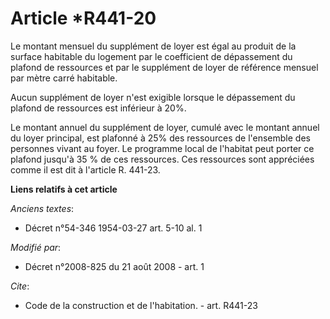 # Article *R441-20

Le montant mensuel du supplément de loyer est égal au produit de la surface habitable du logement par le coefficient de
dépassement du plafond de ressources et par le supplément de loyer de référence mensuel par mètre carré habitable. 

Aucun supplément de loyer n'est exigible lorsque le dépassement du plafond de ressources est inférieur à 20%. 

Le montant annuel du supplément de loyer, cumulé avec le montant annuel du loyer principal, est plafonné à 25% des ressources
de l'ensemble des personnes vivant au foyer. Le programme local de l'habitat peut porter ce plafond jusqu'à 35 % de ces
ressources. Ces ressources sont appréciées comme il est dit à l'article R. 441-23.

**Liens relatifs à cet article**

_Anciens textes_:

  - Décret n°54-346 1954-03-27 art. 5-10 al. 1

_Modifié par_:

  - Décret n°2008-825 du 21 août 2008 - art. 1

_Cite_:

  - Code de la construction et de l'habitation. - art. R441-23
